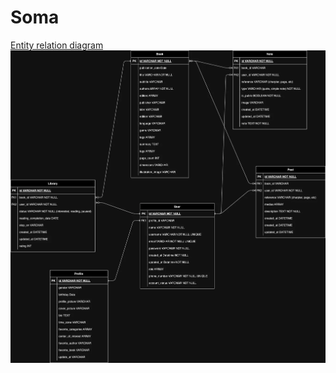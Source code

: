# Soma

[Entity relation diagram](https://drive.google.com/file/d/1Y6G4o-uO82HyvormPc28FqTLDdJbuopT/view?usp=drive_link)
![Entity relation diagram](docs/soma.webp)
